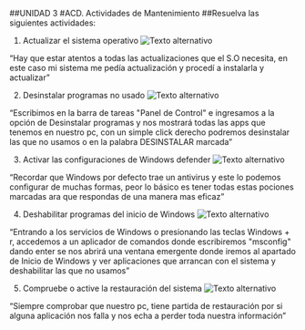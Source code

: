 ##UNIDAD 3
#ACD. Actividades de Mantenimiento
##Resuelva las siguientes actividades:
1. Actualizar el sistema operativo
![Texto alternativo](https://i.ibb.co/Hz504Tr/mantenimeinto1.png)

“Hay que estar atentos a todas las actualizaciones que el S.O necesita, en este caso mi sistema me pedía actualización y procedí a instalarla y actualizar”

2. Desinstalar programas no usado
![Texto alternativo](https://i.ibb.co/pw49cvV/mantenimeinto2.png)

“Escribimos en la barra de tareas "Panel de Control" e ingresamos a la opción de Desinstalar programas y nos mostrará todas las apps que tenemos en nuestro pc, con un simple click derecho podremos desinstalar las que no usamos o en la palabra DESINSTALAR marcada”

3. Activar las configuraciones de Windows defender
![Texto alternativo](https://i.ibb.co/2v0vZhQ/mantenimeinto3.png)

“Recordar que Windows por defecto trae un antivirus y este lo podemos configurar de muchas formas, peor lo básico es tener todas estas pociones marcadas ara que respondas de una manera mas eficaz”

4. Deshabilitar programas del inicio de Windows
![Texto alternativo](https://i.ibb.co/HF57dLz/mantenimeinto4.png)

“Entrando a los servicios de Windows o presionando las teclas Windows + r, accedemos a un aplicador de comandos donde escribiremos "msconfig" dando enter se nos abrirá una ventana emergente donde iremos al apartado de Inicio de Windows y ver aplicaciones que arrancan con el sistema y deshabilitar las que no usamos”

5. Compruebe o active la restauración del sistema
![Texto alternativo](https://i.ibb.co/xYTLrqw/mantenimeinto5.png)

“Siempre comprobar que nuestro pc, tiene partida de restauración por si alguna aplicación nos falla y nos echa a perder toda nuestra información”